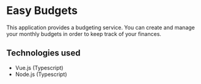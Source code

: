 # Easy Budgets
This application provides a budgeting service. You can create and manage your monthly budgets in order to keep track of your finances.

## Technologies used
- Vue.js (Typescript)
- Node.js (Typescript)